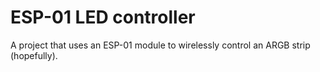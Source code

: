 # ESP-01 LED controller

A project that uses an ESP-01 module to wirelessly control an ARGB strip (hopefully).
